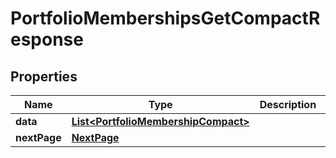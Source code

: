 

# PortfolioMembershipsGetCompactResponse


## Properties

| Name | Type | Description | Notes |
|------------ | ------------- | ------------- | -------------|
|**data** | [**List&lt;PortfolioMembershipCompact&gt;**](PortfolioMembershipCompact.md) |  |  [optional] |
|**nextPage** | [**NextPage**](NextPage.md) |  |  [optional] |



